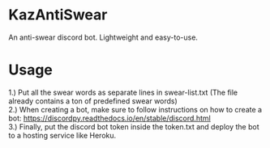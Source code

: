 # KazAntiSwear
An anti-swear discord bot. Lightweight and easy-to-use.

# Usage
1.) Put all the swear words as separate lines in swear-list.txt (The file already contains a ton of predefined swear words) <br />
2.) When creating a bot, make sure to follow instructions on how to create a bot: https://discordpy.readthedocs.io/en/stable/discord.html <br />
3.) Finally, put the discord bot token inside the token.txt and deploy the bot to a hosting service like Heroku. <br />
